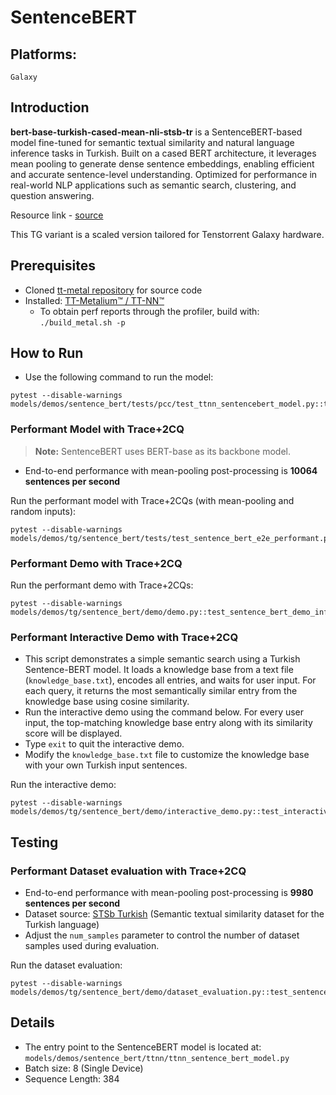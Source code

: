 # SentenceBERT

## Platforms:
    Galaxy

## Introduction
**bert-base-turkish-cased-mean-nli-stsb-tr** is a SentenceBERT-based model fine-tuned for semantic textual similarity and natural language inference tasks in Turkish. Built on a cased BERT architecture, it leverages mean pooling to generate dense sentence embeddings, enabling efficient and accurate sentence-level understanding. Optimized for performance in real-world NLP applications such as semantic search, clustering, and question answering.

Resource link - [source](https://huggingface.co/emrecan/bert-base-turkish-cased-mean-nli-stsb-tr)

This TG variant is a scaled version tailored for Tenstorrent Galaxy hardware.

## Prerequisites
- Cloned [tt-metal repository](https://github.com/tenstorrent/tt-metal) for source code
- Installed: [TT-Metalium™ / TT-NN™](https://github.com/tenstorrent/tt-metal/blob/main/INSTALLING.md)
    - To obtain perf reports through the profiler, build with: `./build_metal.sh -p`

## How to Run
- Use the following command to run the model:
```
pytest --disable-warnings models/demos/sentence_bert/tests/pcc/test_ttnn_sentencebert_model.py::test_ttnn_sentence_bert_model
```

### Performant Model with Trace+2CQ
> **Note:** SentenceBERT uses BERT-base as its backbone model.
- End-to-end performance with mean-pooling post-processing is **10064 sentences per second**

Run the performant model with Trace+2CQs (with mean-pooling and random inputs):
```
pytest --disable-warnings models/demos/tg/sentence_bert/tests/test_sentence_bert_e2e_performant.py::test_e2e_performant_sentencebert_data_parallel
```

### Performant Demo with Trace+2CQ
Run the performant demo with Trace+2CQs:
```
pytest --disable-warnings models/demos/tg/sentence_bert/demo/demo.py::test_sentence_bert_demo_inference
```

### Performant Interactive Demo with Trace+2CQ
- This script demonstrates a simple semantic search using a Turkish Sentence-BERT model. It loads a knowledge base from a text file (`knowledge_base.txt`), encodes all entries, and waits for user input. For each query, it returns the most semantically similar entry from the knowledge base using cosine similarity.
- Run the interactive demo using the command below. For every user input, the top-matching knowledge base entry along with its similarity score will be displayed.
- Type `exit` to quit the interactive demo.
- Modify the `knowledge_base.txt` file to customize the knowledge base with your own Turkish input sentences.

Run the interactive demo:
```
pytest --disable-warnings models/demos/tg/sentence_bert/demo/interactive_demo.py::test_interactive_demo_inference
```

## Testing
### Performant Dataset evaluation with Trace+2CQ
- End-to-end performance with mean-pooling post-processing is **9980 sentences per second**
- Dataset source: [STSb Turkish](https://github.com/emrecncelik/sts-benchmark-tr) (Semantic textual similarity dataset for the Turkish language)
- Adjust the `num_samples` parameter to control the number of dataset samples used during evaluation.

Run the dataset evaluation:
```
pytest --disable-warnings models/demos/tg/sentence_bert/demo/dataset_evaluation.py::test_sentence_bert_eval_data_parallel
```

## Details
- The entry point to the SentenceBERT model is located at: `models/demos/sentence_bert/ttnn/ttnn_sentence_bert_model.py`
- Batch size: 8 (Single Device)
- Sequence Length: 384
